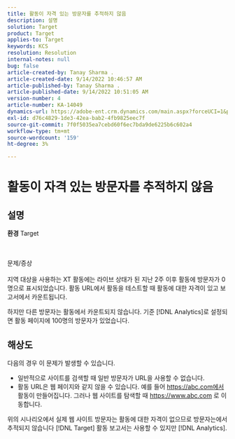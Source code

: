 ```yaml
---
title: 활동이 자격 있는 방문자를 추적하지 않음
description: 설명
solution: Target
product: Target
applies-to: Target
keywords: KCS
resolution: Resolution
internal-notes: null
bug: false
article-created-by: Tanay Sharma .
article-created-date: 9/14/2022 10:46:57 AM
article-published-by: Tanay Sharma .
article-published-date: 9/14/2022 10:51:05 AM
version-number: 4
article-number: KA-14049
dynamics-url: https://adobe-ent.crm.dynamics.com/main.aspx?forceUCI=1&pagetype=entityrecord&etn=knowledgearticle&id=eb27b88a-1a34-ed11-9db1-002248086735
exl-id: d76c4829-1de3-42ea-bab2-4fb9825eec7f
source-git-commit: 7f0f5035ea7cebd60f6ec7bda9de6225b6c602a4
workflow-type: tm+mt
source-wordcount: '159'
ht-degree: 3%

---
```


# 활동이 자격 있는 방문자를 추적하지 않음

## 설명

<b>환경</b>
Target


<br><br>문제/증상<br><br>
지역 대상을 사용하는 XT 활동에는 라이브 상태가 된 지난 2주 이후 활동에 방문자가 0명으로 표시되었습니다. 활동 URL에서 활동을 테스트할 때 활동에 대한 자격이 있고 보고서에서 카운트됩니다.



하지만 다른 방문자는 활동에서 카운트되지 않습니다. 기준 [!DNL Analytics]로 설정되면 활동 페이지에 100명의 방문자가 있었습니다.

## 해상도


다음의 경우 이 문제가 발생할 수 있습니다.

- 일반적으로 사이트를 검색할 때 일반 방문자가 URL을 사용할 수 없습니다.
- 활동 URL은 웹 페이지와 같지 않을 수 있습니다. 예를 들어 https://abc.com에서 활동이 만들어집니다. 그러나 웹 사이트를 탐색할 때 https://www.abc.com 로 이동합니다.


위의 시나리오에서 실제 웹 사이트 방문자는 활동에 대한 자격이 없으므로 방문자는에서 추적되지 않습니다 [!DNL Target] 활동 보고서는 사용할 수 있지만 [!DNL Analytics].

